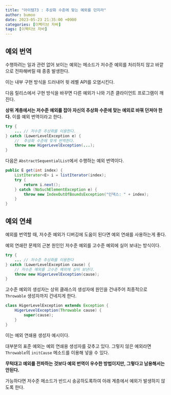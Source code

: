 ```yaml
---
title: "아이템73 : 추상화 수준에 맞는 예외를 던지라"
author: bumoo
date: 2023-05-23 21:35:00 +0900
categories: [이펙티브 자바]
tags: [이펙티브 자바]
---
```


## 예외 번역

수행하려는 일과 관련 없어 보이는 예외는 메소드가 저수준 예외를 처리하지 않고 바깥으로 전파해버릴 때 종종 발생한다.

이는 내부 구현 방식을 드러내어 윗 레벨 API를 오염시킨다.

다음 릴리스에서 구현 방식을 바꾸면 다른 예외가 나와 기존 클라이언트 프로그램이 깨진다.

**상위 계층에서는 저수준 예외를 잡아 자신의 추상화 수준에 맞는 예외로 바꿔 던져야 한다.** 이를 예외 번역이라고 한다.

```java
try {
    ... // 저수준 추상화를 이용한다.
} catch (LowerLevelException e) {
    //  추상화 수준에 맞게 번역한다.
    throw new HigerLevelException(...);
}
```

다음은 `AbstractSequentialList`에서 수행하는 예외 번역이다.

```java
public E get(int index) {
    ListIterator<E> i = listIterator(index);
    try {
        return i.next();
    } catch (NoSuchElementException e) {
        throw new IndexOutOfBoundsException("인덱스: " + index);
    }
}
```

## 예외 연쇄

예외를 번역할 때, 저수준 예외가 디버깅에 도움이 된다면 예외 연쇄를 사용하는게 좋다.

예외 연쇄란 문제의 근본 원인인 저수준 예외를 고수준 예외에 실어 보내는 방식이다.

```java
try {
    ... // 저수준 추상화를 이용한다
} catch (LowerLevelException cause) {
    // 저수준 예외를 고수준 예외에 실어 보낸다.
    throw new HigerLevelException(cause);
}
```

고수준 예외의 생성자는 상위 클래스의 생성자에 원인을 건내주어 최종적으로 `Throwable` 생성자까지 건네지게 한다.

```java
class HigerLevelException extends Exception {
    HigerLevelException(Throwable cause) {
        super(cause);
    }
}
```

이는 예외 연쇄용 생성자 예시이다. 

대부분의 표준 예외는 예외 연쇄용 생성자를 갖추고 있다. 그렇지 않은 예외라면 `Throwable`의 `initCause` 메소드를 이용해 넣을 수 있다.

**무턱대고 예외를 전파하는 것보다 예외 번역이 우수한 방법이지만, 그렇다고 남용해서는 안된다.**

가능하다면 저수준 메소드가 반드시 송공하도록하여 아래 계층에서 예외가 발생하지 않도록 한다.